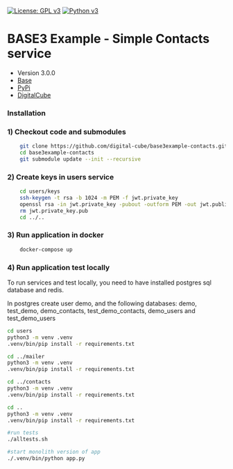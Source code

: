 [![License: GPL v3](https://img.shields.io/badge/License-GPL%20v3-blue.svg)](https://www.gnu.org/licenses/gpl-3.0)
[![Python v3](https://img.shields.io/pypi/pyversions/Django.svg)](https://www.python.org/download/releases/3.0/)

# **BASE3 Example - Simple Contacts service**

* Version 3.0.0
* [Base](https://base3.dev/)
* [PyPi](https://pypi.org/project/base3/)
* [DigitalCube](https://digitalcube.rs/)

### Installation

### 1) Checkout code and submodules

```bash
    git clone https://github.com/digital-cube/base3example-contacts.git
    cd base3example-contacts
    git submodule update --init --recursive
```

### 2) Create keys in users service

```bash
    cd users/keys
    ssh-keygen -t rsa -b 1024 -m PEM -f jwt.private_key
    openssl rsa -in jwt.private_key -pubout -outform PEM -out jwt.public_key
    rm jwt.private_key.pub
    cd ../..
```

### 3) Run application in docker 

```bash
    docker-compose up
```

### 4) Run application test locally

To run services and test locally, you need to have installed postgres sql
database and redis.

In postgres create user demo, and the following databases:
demo, test_demo, demo_contacts, test_demo_contacts, demo_users and test_demo_users


```bash
cd users
python3 -m venv .venv
.venv/bin/pip install -r requirements.txt

cd ../mailer
python3 -m venv .venv
.venv/bin/pip install -r requirements.txt

cd ../contacts
python3 -m venv .venv
.venv/bin/pip install -r requirements.txt

cd ..
python3 -m venv .venv
.venv/bin/pip install -r requirements.txt

#run tests
./alltests.sh

#start monolith version of app
./.venv/bin/python app.py 
```

